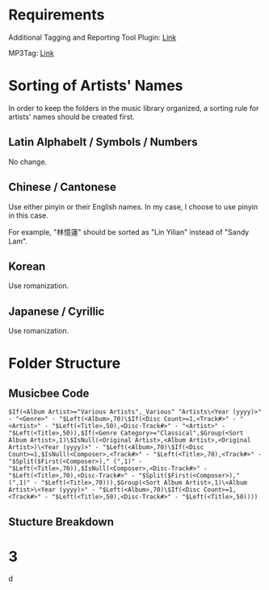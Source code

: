 
# Requirements
Additional Tagging and Reporting Tool Plugin: [Link](https://getmusicbee.com/addons/plugins/49/additional-tagging-amp-reporting-tools/)

MP3Tag: [Link](https://www.mp3tag.de/en/download.html)

# Sorting of Artists' Names

In order to keep the folders in the music library organized, a sorting rule for artists' names should be created first. 

## Latin Alphabelt / Symbols / Numbers

No change.  

## Chinese / Cantonese

Use either pinyin or their English names. In my case, I choose to use pinyin in this case. 

For example, "林憶蓮" should be sorted as "Lin Yilian" instead of "Sandy Lam". 

## Korean

Use romanization. 

## Japanese / Cyrillic

Use romanization. 

# Folder Structure

## Musicbee Code

```
$If(<Album Artist>="Various Artists",_Various" "Artists\<Year (yyyy)>" - "<Genre>" - "$Left(<Album>,70)\$If(<Disc Count>=1,<Track#>" - "<Artist>" - "$Left(<Title>,50),<Disc-Track#>" - "<Artist>" - "$Left(<Title>,50)),$If(<Genre Category>="Classical",$Group(<Sort Album Artist>,1)\$IsNull(<Original Artist>,<Album Artist>,<Original Artist>)\<Year (yyyy)>" - "$Left(<Album>,70)\$If(<Disc Count>=1,$IsNull(<Composer>,<Track#>" - "$Left(<Title>,70),<Track#>" - "$Split($First(<Composer>)," (",1)" - "$Left(<Title>,70)),$IsNull(<Composer>,<Disc-Track#>" - "$Left(<Title>,70),<Disc-Track#>" - "$Split($First(<Composer>)," (",1)" - "$Left(<Title>,70))),$Group(<Sort Album Artist>,1)\<Album Artist>\<Year (yyyy)>" - "$Left(<Album>,70)\$If(<Disc Count>=1,<Track#>" - "$Left(<Title>,50),<Disc-Track#>" - "$Left(<Title>,50))))  
```

## Stucture Breakdown

# 3

d 